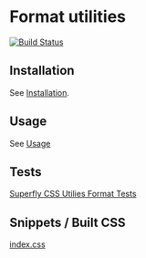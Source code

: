 # Format utilities


[![Build Status](https://travis-ci.org/superflycss/utilities-format.svg?branch=master)](https://travis-ci.org/superflycss/utilities-format)

## Installation

See [Installation](https://github.com/superflycss/superflycss/#installation).

## Usage

See [Usage](https://github.com/superflycss/superflycss/#usage)

## Tests

[Superfly CSS Utilies Format Tests](https://superflycss.github.io/utilities-format/target/test/html/)

## Snippets / Built CSS

[index.css](https://github.com/superflycss/utilities-format/blob/master/target/main/css/index.css)
